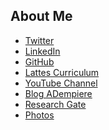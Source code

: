 <h2 id="a001">About Me</h2>
<ul>
<li><a href="https://twitter.com/fxavier8791" target="_blank">Twitter</a></li>
<li><a href="https://br.linkedin.com/pub/fernando-xavier/b8/466/3b4" target="_blank">LinkedIn</a></li>
<li><a href="https://github.com/professorxavier" target="_blank">GitHub</a></li>
<li><a href="http://lattes.cnpq.br/6644552602614357" target="_blank">Lattes Curriculum</a></li>
<li><a href="https://www.youtube.com/user/fernandoxavier" target="_blank">YouTube Channel</a></li>
<li><a href="https://adempierebr.blogspot.com.br/" target="_blank">Blog ADempiere</a></li>
<!--<li><a href="http://rfidbr.com.br/" target="_blank">Portal RFID</a></li>-->
<li><a href="https://www.researchgate.net/profile/Fernando_Xavier" target="_blank">Research Gate</a></li>
<li><a href="https://www.flickr.com/photos/35010257@N03/" target="_blank">Photos</a></li>
</ul>
